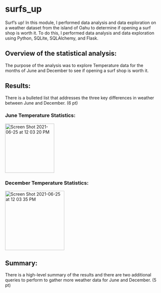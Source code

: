 # surfs_up
Surf’s up! In this module, I performed data analysis and data exploration on a weather dataset from the island of Oahu to determine if opening a surf shop is worth it. To do this, I performed data analysis and data exploration using Python, SQLite, SQLAlchemy, and Flask. 

## Overview of the statistical analysis:

The purpose of the analysis was to explore Temperature data for the months of June and December to see if opening a surf shop is worth it. 

## Results:

There is a bulleted list that addresses the three key differences in weather between June and December. (6 pt)

### June Temperature Statistics:

<img width="161" alt="Screen Shot 2021-06-25 at 12 03 20 PM" src="https://user-images.githubusercontent.com/82424250/123460638-8a394680-d5ad-11eb-99e2-df529335590d.png">

### December Temperature Statistics:

<img width="194" alt="Screen Shot 2021-06-25 at 12 03 35 PM" src="https://user-images.githubusercontent.com/82424250/123460650-90c7be00-d5ad-11eb-9022-240e283be124.png">



## Summary:

There is a high-level summary of the results and there are two additional queries to perform to gather more weather data for June and December. (5 pt)
